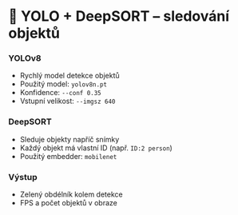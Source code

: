 # 🧠 YOLO + DeepSORT – sledování objektů

### YOLOv8
- Rychlý model detekce objektů
- Použitý model: `yolov8n.pt`
- Konfidence: `--conf 0.35`
- Vstupní velikost: `--imgsz 640`

### DeepSORT
- Sleduje objekty napříč snímky
- Každý objekt má vlastní ID (např. `ID:2 person`)
- Použitý embedder: `mobilenet`

### Výstup
- Zelený obdélník kolem detekce
- FPS a počet objektů v obraze
